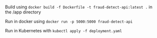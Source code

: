 Build using `docker build -f Dockerfile -t fraud-detect-api:latest .` in the /app directory

Run in docker using `docker run -p 5000:5000 fraud-detect-api`

Run in Kubernetes with `kubectl apply -f deployment.yaml`

